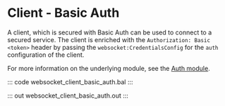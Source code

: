 # Client - Basic Auth

A client, which is secured with Basic Auth can be used to connect to a secured service.
The client is enriched with the `Authorization: Basic <token>` header by passing the 
`websocket:CredentialsConfig` for the `auth` configuration of the client.

For more information on the underlying module, see the [Auth module](https://docs.central.ballerina.io/ballerina/auth/latest/).

::: code websocket_client_basic_auth.bal :::

::: out websocket_client_basic_auth.out :::